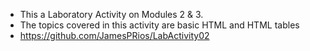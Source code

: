 - This a Laboratory Activity on Modules 2 & 3.
- The topics covered in this activity are basic HTML and HTML tables
- https://github.com/JamesPRios/LabActivity02
